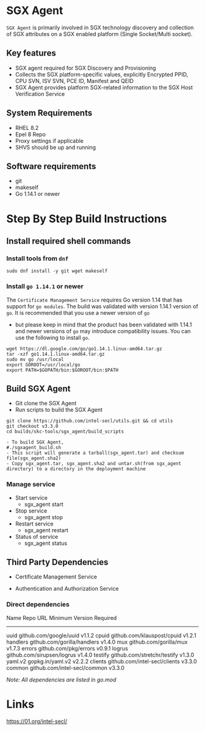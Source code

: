 SGX Agent
=========

`SGX Agent` is primarily involved in SGX technology discovery and
collection of SGX attributes on a SGX enabled platform (Single
Socket/Multi socket).

Key features
------------

-   SGX agent required for SGX Discovery and Provisioning
-   Collects the SGX platform-specific values, explicitly Encrypted
    PPID, CPU SVN, ISV SVN, PCE ID, Manifest and QEID
-   SGX Agent provides platform SGX-related information to the SGX Host
    Verification Service

System Requirements
-------------------

-   RHEL 8.2
-   Epel 8 Repo
-   Proxy settings if applicable
-   SHVS should be up and running

Software requirements
---------------------

-   git
-   makeself
-   Go 1.14.1 or newer

Step By Step Build Instructions
===============================

Install required shell commands
-------------------------------

### Install tools from `dnf`

``` {.shell}
sudo dnf install -y git wget makeself
```

### Install `go 1.14.1` or newer

The `Certificate Management Service` requires Go version 1.14 that has
support for `go modules`. The build was validated with version 1.14.1
version of `go`. It is recommended that you use a newer version of `go`
- but please keep in mind that the product has been validated with
1.14.1 and newer versions of `go` may introduce compatibility issues.
You can use the following to install `go`.

``` {.shell}
wget https://dl.google.com/go/go1.14.1.linux-amd64.tar.gz
tar -xzf go1.14.1.linux-amd64.tar.gz
sudo mv go /usr/local
export GOROOT=/usr/local/go
export PATH=$GOPATH/bin:$GOROOT/bin:$PATH
```

Build SGX Agent
---------------

-   Git clone the SGX Agent
-   Run scripts to build the SGX Agent

``` {.shell}
git clone https://github.com/intel-secl/utils.git && cd utils
git checkout v3.3.0
cd builds/skc-tools/sgx_agent/build_scripts

- To build SGX Agent,
#./sgxagent_build.sh
- This script will generate a tarball(sgx_agent.tar) and checksum file(sgx_agent.sha2)
- Copy sgx_agent.tar, sgx_agent.sha2 and untar.sh(from sgx_agent directory) to a directory in the deployment machine
```

### Manage service

-   Start service
    -   sgx\_agent start
-   Stop service
    -   sgx\_agent stop
-   Restart service
    -   sgx\_agent restart
-   Status of service
    -   sgx\_agent status

## Third Party Dependencies

- Certificate Management Service

- Authentication and Authorization Service

### Direct dependencies

  Name       Repo URL                            Minimum Version Required
  ---------- ----------------------------- ------------------------------------
  uuid       github.com/google/uuid                       v1.1.2
  cpuid      github.com/klauspost/cpuid                   v1.2.1
  handlers   github.com/gorilla/handlers                  v1.4.0
  mux        github.com/gorilla/mux                       v1.7.3
  errors     github.com/pkg/errors                        v0.9.1
  logrus     github.com/sirupsen/logrus                   v1.4.0
  testify    github.com/stretchr/testify                  v1.3.0
  yaml.v2    gopkg.in/yaml.v2                             v2.2.2
  clients    github.com/intel-secl/clients                v3.3.0
  common     github.com/intel-secl/common         	  v3.3.0


*Note: All dependencies are listed in go.mod*

Links
=====

<https://01.org/intel-secl/>

